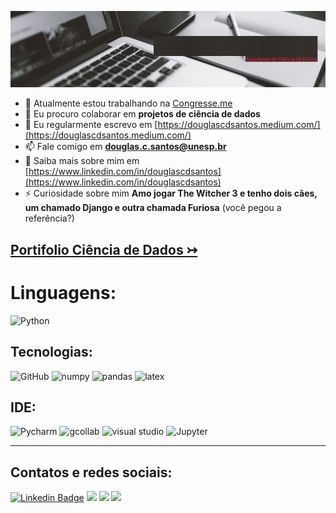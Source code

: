 <p align="center">
  <img src="https://raw.githubusercontent.com/douglascdsantos/douglascdsantos/main/banner%20github%20(1).gif" >
</p>


- 🔭 Atualmente estou trabalhando na [Congresse.me](https://congresse.me/)
- 👯 Eu procuro colaborar em **projetos de ciência de dados**
- 📝 Eu regularmente escrevo em [https://douglascdsantos.medium.com/](https://douglascdsantos.medium.com/)
- 📫 Fale comigo em **douglas.c.santos@unesp.br**
- 📄 Saiba mais sobre mim em [https://www.linkedin.com/in/douglascdsantos](https://www.linkedin.com/in/douglascdsantos)
- ⚡ Curiosidade sobre mim **Amo jogar The Witcher 3 e tenho dois cães, um chamado Django e outra chamada Furiosa** (você pegou a referência?)

## [Portifolio Ciência de Dados ↣](https://github.com/douglascdsantos/data_science) 

# Linguagens:
  ![Python](https://img.shields.io/badge/Python-FFD43B?style=for-the-badge&logo=python&logoColor=darkgreen)

 
## Tecnologias:  
  ![GitHub](https://img.shields.io/badge/GitHub-100000?style=for-the-badge&logo=github&logoColor=white)
  ![numpy](https://img.shields.io/badge/Numpy-777BB4?style=for-the-badge&logo=numpy&logoColor=white)
  ![pandas](https://img.shields.io/badge/Pandas-2C2D72?style=for-the-badge&logo=pandas&logoColor=white)
  ![latex](https://img.shields.io/badge/LaTeX-47A141?style=for-the-badge&logo=LaTeX&logoColor=white)

## IDE:
  ![Pycharm](https://img.shields.io/badge/pycharm-143?style=for-the-badge&logo=pycharm&logoColor=black&color=black&labelColor=green)
  ![gcollab](https://img.shields.io/badge/Colab-F9AB00?style=for-the-badge&logo=googlecolab&color=525252)
  ![visual studio](https://img.shields.io/badge/Visual_Studio-5C2D91?style=for-the-badge&logo=visual%20studio&logoColor=white)
  ![Jupyter](https://img.shields.io/badge/Jupyter-F37626.svg?&style=for-the-badge&logo=Jupyter&logoColor=white)

--- 

  
## Contatos e redes sociais: 
[![Linkedin Badge](https://img.shields.io/badge/LinkedIn-0077B5?style=for-the-badge&logo=linkedin&logoColor=white)](https://www.linkedin.com/in/douglascdsantos/)
[![](https://img.shields.io/badge/Medium-F9AB00?style=for-the-badge&logo=medium&color=525252)](https://douglascdsantos.medium.com/)
[![](https://img.shields.io/badge/linktree-39E09B?style=for-the-badge&logo=linktree&logoColor=white)](https://linktr.ee/douglascsantos)
[![](https://img.shields.io/badge/Gmail-D14836?style=for-the-badge&logo=gmail&logoColor=white)](douglas.c.santos@unesp.br)

